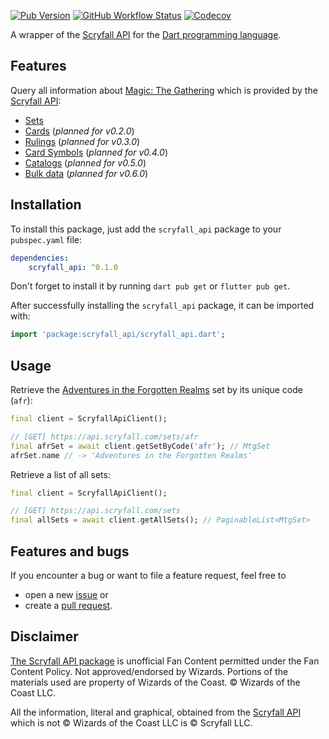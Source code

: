 [![Pub Version](https://img.shields.io/pub/v/scryfall_api?style=for-the-badge)](https://pub.dev/packages/scryfall_api)
[![GitHub Workflow Status](https://img.shields.io/github/workflow/status/aroningruber/scryfall_api/CI?logo=github&style=for-the-badge)](https://github.com/aroningruber/scryfall_api/actions)
[![Codecov](https://img.shields.io/codecov/c/gh/aroningruber/scryfall_api?logo=codecov&style=for-the-badge&token=D7LOCLLZC0)](https://codecov.io/gh/aroningruber/scryfall_api)

A wrapper of the [Scryfall API](https://scryfall.com) for the [Dart programming language](https://dart.dev/).

## Features

Query all information about [Magic: The Gathering](https://magic.wizards.com/)
which is provided by the [Scryfall API](https://scryfall.com):

- [Sets](https://scryfall.com/docs/api/sets)
- [Cards](https://scryfall.com/docs/api/cards) (_planned for v0.2.0_)
- [Rulings](https://scryfall.com/docs/api/rulings) (_planned for v0.3.0_)
- [Card Symbols](https://scryfall.com/docs/api/card-symbols) (_planned for v0.4.0_)
- [Catalogs](https://scryfall.com/docs/api/catalogs) (_planned for v0.5.0_)
- [Bulk data](https://scryfall.com/docs/api/bulk-data) (_planned for v0.6.0_)

## Installation

To install this package, just add the `scryfall_api` package to your `pubspec.yaml` file:

```yaml
dependencies:
    scryfall_api: ^0.1.0
```

Don't forget to install it by running `dart pub get` or `flutter pub get`.

After successfully installing the `scryfall_api` package, it can be imported with:

```dart
import 'package:scryfall_api/scryfall_api.dart';
```

## Usage

Retrieve the [Adventures in the Forgotten Realms](https://scryfall.com/sets/afr) set by its unique code (`afr`):

```dart
final client = ScryfallApiClient();

// [GET] https://api.scryfall.com/sets/afr
final afrSet = await client.getSetByCode('afr'); // MtgSet
afrSet.name // -> 'Adventures in the Forgotten Realms'
```

Retrieve a list of all sets:

```dart
final client = ScryfallApiClient();

// [GET] https://api.scryfall.com/sets
final allSets = await client.getAllSets(); // PaginableList<MtgSet>
```

## Features and bugs

If you encounter a bug or want to file a feature request, feel free to

- open a new [issue](https://github.com/aroningruber/scryfall_api/issues) or
- create a [pull request](https://github.com/aroningruber/scryfall_api/pulls).

## Disclaimer

[The Scryfall API package](https://pub.dev/packages/scryfall_api) is
unofficial Fan Content permitted under the Fan Content Policy. Not
approved/endorsed by Wizards. Portions of the materials used are property
of Wizards of the Coast. © Wizards of the Coast LLC.

All the information, literal and graphical, obtained from the [Scryfall API](https://scryfall.com) which is not © Wizards of the Coast LLC is © Scryfall LLC.
